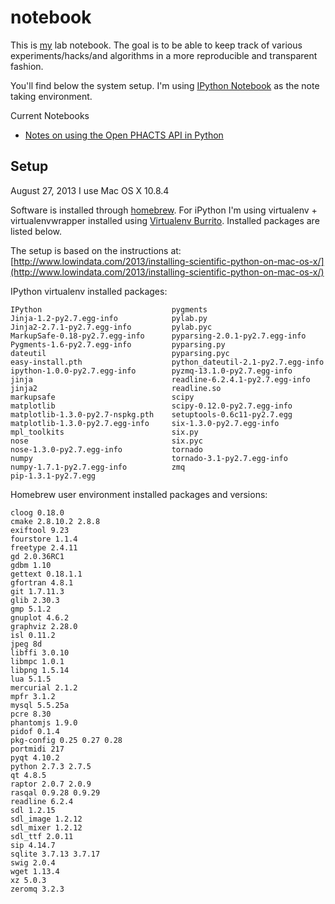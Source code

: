 notebook
========

This is [my](http://www.few.vu.nl/~pgroth/) lab notebook. The goal is to be able to keep track of various experiments/hacks/and algorithms in a more reproducible and transparent fashion.

You'll find below the system setup. I'm using [IPython Notebook](http://ipython.org/notebook.html) as the note taking environment. 

Current Notebooks

* [Notes on using the Open PHACTS API in Python](http://nbviewer.ipython.org/urls/raw.github.com/pgroth/notebook/master/openphacts-api.ipynb)



Setup
-----
August 27, 2013
I use Mac OS X 10.8.4

Software is installed through [homebrew](http://brew.sh). For iPython I'm using virtualenv + virtualenvwrapper installed using [Virtualenv Burrito](https://github.com/brainsik/virtualenv-burrito). Installed packages are listed below.


The setup is based on the instructions at: [http://www.lowindata.com/2013/installing-scientific-python-on-mac-os-x/](http://www.lowindata.com/2013/installing-scientific-python-on-mac-os-x/)



IPython virtualenv installed packages:

    IPython                             pygments
    Jinja-1.2-py2.7.egg-info            pylab.py
    Jinja2-2.7.1-py2.7.egg-info		    pylab.pyc
    MarkupSafe-0.18-py2.7.egg-info		pyparsing-2.0.1-py2.7.egg-info
    Pygments-1.6-py2.7.egg-info		    pyparsing.py
    dateutil				            pyparsing.pyc
    easy-install.pth			        python_dateutil-2.1-py2.7.egg-info
    ipython-1.0.0-py2.7.egg-info		pyzmq-13.1.0-py2.7.egg-info
    jinja					            readline-6.2.4.1-py2.7.egg-info
    jinja2					            readline.so
    markupsafe				            scipy
    matplotlib				            scipy-0.12.0-py2.7.egg-info
    matplotlib-1.3.0-py2.7-nspkg.pth	setuptools-0.6c11-py2.7.egg
    matplotlib-1.3.0-py2.7.egg-info		six-1.3.0-py2.7.egg-info
    mpl_toolkits				        six.py
    nose					            six.pyc
    nose-1.3.0-py2.7.egg-info		    tornado
    numpy					            tornado-3.1-py2.7.egg-info
    numpy-1.7.1-py2.7.egg-info		    zmq
    pip-1.3.1-py2.7.egg





Homebrew user environment installed packages and versions:

    cloog 0.18.0
    cmake 2.8.10.2 2.8.8
    exiftool 9.23
    fourstore 1.1.4
    freetype 2.4.11
    gd 2.0.36RC1
    gdbm 1.10
    gettext 0.18.1.1
    gfortran 4.8.1
    git 1.7.11.3
    glib 2.30.3
    gmp 5.1.2
    gnuplot 4.6.2
    graphviz 2.28.0
    isl 0.11.2
    jpeg 8d
    libffi 3.0.10
    libmpc 1.0.1
    libpng 1.5.14
    lua 5.1.5
    mercurial 2.1.2
    mpfr 3.1.2
    mysql 5.5.25a
    pcre 8.30
    phantomjs 1.9.0
    pidof 0.1.4
    pkg-config 0.25 0.27 0.28
    portmidi 217
    pyqt 4.10.2
    python 2.7.3 2.7.5
    qt 4.8.5
    raptor 2.0.7 2.0.9
    rasqal 0.9.28 0.9.29
    readline 6.2.4
    sdl 1.2.15
    sdl_image 1.2.12
    sdl_mixer 1.2.12
    sdl_ttf 2.0.11
    sip 4.14.7
    sqlite 3.7.13 3.7.17
    swig 2.0.4
    wget 1.13.4
    xz 5.0.3
    zeromq 3.2.3 
